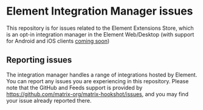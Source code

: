 # Element Integration Manager issues

This repository is for issues related to the Element Extensions Store, which is an opt-in integration manager in the Element Web/Desktop (with support for  Android and iOS clients [coming soon](https://github.com/vector-im/element-meta/issues/792))

## Reporting issues

The integration manager handles a range of integrations hosted by Element. You can report any issues you are experiencing in this repository. Please note that the GitHub and Feeds support is provided by https://github.com/matrix-org/matrix-hookshot/issues, and you may find your issue already reported there.
